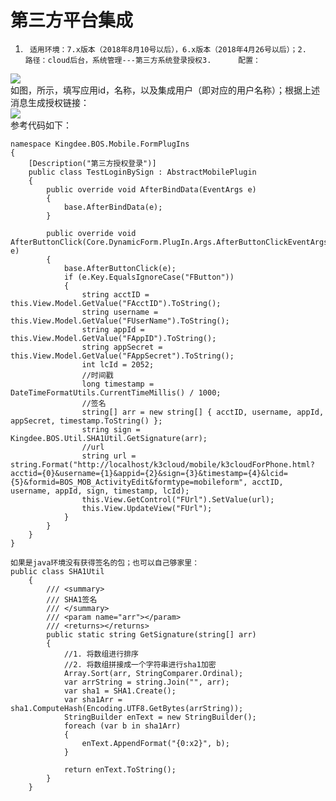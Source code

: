 # 第三方平台集成

1.      适用环境：7.x版本（2018年8月10号以后），6.x版本（2018年4月26号以后）；2.      路径：cloud后台，系统管理---第三方系统登录授权3.      配置：

![](http://clubimg.kingdee.com/club/attachments/forum/201805/02/1525232406tw0j13lhe3hytqwly0flwljy33hblowf.png)  
如图，所示，填写应用id，名称，以及集成用户（即对应的用户名称）；根据上述消息生成授权链接：  
![](http://clubimg.kingdee.com/club/attachments/forum/201808/27/1535362253l33ylc8kmy7cbztclmzlkmbyyde7bb8g.png)  
参考代码如下：



  


```text
namespace Kingdee.BOS.Mobile.FormPlugIns
{
    [Description("第三方授权登录")]
    public class TestLoginBySign : AbstractMobilePlugin
    {
        public override void AfterBindData(EventArgs e)
        {
            base.AfterBindData(e);
        }

        public override void AfterButtonClick(Core.DynamicForm.PlugIn.Args.AfterButtonClickEventArgs e)
        {
            base.AfterButtonClick(e);
            if (e.Key.EqualsIgnoreCase("FButton"))
            {
                string acctID = this.View.Model.GetValue("FAcctID").ToString();
                string username = this.View.Model.GetValue("FUserName").ToString();
                string appId = this.View.Model.GetValue("FAppID").ToString();
                string appSecret = this.View.Model.GetValue("FAppSecret").ToString();
                int lcId = 2052;
                //时间戳
                long timestamp = DateTimeFormatUtils.CurrentTimeMillis() / 1000;
                //签名
                string[] arr = new string[] { acctID, username, appId, appSecret, timestamp.ToString() };
                string sign = Kingdee.BOS.Util.SHA1Util.GetSignature(arr);
                //url
                string url = string.Format("http://localhost/k3cloud/mobile/k3cloudForPhone.html?acctid={0}&username={1}&appid={2}&sign={3}&timestamp={4}&lcid={5}&formid=BOS_MOB_ActivityEdit&formtype=mobileform", acctID, username, appId, sign, timestamp, lcId);
                this.View.GetControl("FUrl").SetValue(url);
                this.View.UpdateView("FUrl");
            }
        }
    }
}

如果是java环境没有获得签名的包；也可以自己够家里：
public class SHA1Util
    {
        /// <summary>
        /// SHA1签名
        /// </summary>
        /// <param name="arr"></param>
        /// <returns></returns>
        public static string GetSignature(string[] arr)
        {
            //1. 将数组进行排序
            //2. 将数组拼接成一个字符串进行sha1加密
            Array.Sort(arr, StringComparer.Ordinal);
            var arrString = string.Join("", arr);
            var sha1 = SHA1.Create();
            var sha1Arr = sha1.ComputeHash(Encoding.UTF8.GetBytes(arrString));
            StringBuilder enText = new StringBuilder();
            foreach (var b in sha1Arr)
            {
                enText.AppendFormat("{0:x2}", b);
            }

            return enText.ToString();
        }
    }
```





